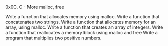 0x0C. C - More malloc, free

Write a function that allocates memory using malloc.
Write a function that concatenates two strings.
Write a function that allocates memory for an array, using malloc.
Write a function that creates an array of integers.
Write a function that reallocates a memory block using malloc and free
Write a program that multiplies two positive numbers.
